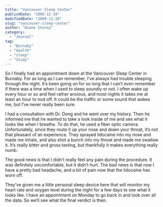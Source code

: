 ```yaml
---
title: "Vancouver Sleep Center"
publishDate: "2008-12-20"
modifiedDate: "2008-12-20"
slug: "vancouver-sleep-center"
author: "Duane Storey"
category:
  - "Journal"
tag:
  - "Burnaby"
  - "Health"
  - "sleep"
  - "Study"
---
```


So I finally had an appointment down at the Vancouver Sleep Center in Burnaby. For as long as I can remember, I’ve always had trouble sleeping through the night. It’s been going on for so long that I can’t even remember if there was a time when I used to sleep soundly or not. I often wake up every hour or so and feel rather anxious, and most nights it takes me at least an hour to nod off. It could be the traffic or some sound that wakes me, but I’ve never really been sure.

I had a consultation with Dr. Dong and he went over my history. Then he informed me that he wanted to take a look inside of me and see what it looks like when I breathe. To do that, he used a fiber optic camera. Unfortunately, since they route it up your nose and down your throat, it’s not that pleasant of an experience. They sprayed lidocaine into my nose and made me inhale, and also shot a bunch into my throat and made me swallow it. It’s really bitter and gross tasting, but thankfully it makes everything really numb.

The good news is that I didn’t really feel any pain during the procedure. It was definitely uncomfortable, but it didn’t hurt. The bad news is that now I have a pretty bad headache, and a bit of pain now that the lidocaine has worn off.

They’ve given me a little personal sleep device here that will monitor my heart rate and oxygen level during the night for a few days to see what it looks like. I have an appointment on Monday to go back in and look over all the data. So we’ll see what the final verdict is then.